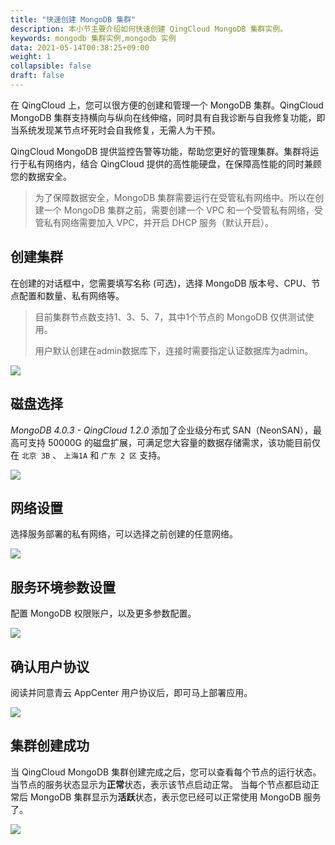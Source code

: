 ```yaml
---
title: "快速创建 MongoDB 集群"
description: 本小节主要介绍如何快速创建 QingCloud MongoDB 集群实例。 
keywords: mongodb 集群实例,mongodb 实例 
data: 2021-05-14T00:38:25+09:00
weight: 1
collapsible: false
draft: false
---
```



在 QingCloud 上，您可以很方便的创建和管理一个 MongoDB 集群。QingCloud MongoDB 集群支持横向与纵向在线伸缩，同时具有自我诊断与自我修复功能，即当系统发现某节点坏死时会自我修复，无需人为干预。

QingCloud MongoDB 提供监控告警等功能，帮助您更好的管理集群。集群将运行于私有网络内，结合 QingCloud 提供的高性能硬盘，在保障高性能的同时兼顾您的数据安全。

> 为了保障数据安全，MongoDB 集群需要运行在受管私有网络中。所以在创建一个 MongoDB 集群之前，需要创建一个 VPC 和一个受管私有网络，受管私有网络需要加入 VPC，并开启 DHCP 服务（默认开启）。

## 创建集群

在创建的对话框中，您需要填写名称 (可选)，选择 MongoDB 版本号、CPU、节点配置和数量、私有网络等。

> 目前集群节点数支持1、3、5、7，其中1个节点的 MongoDB 仅供测试使用。
> 
> 用户默认创建在admin数据库下，连接时需要指定认证数据库为admin。

![](../../_images/step1.png)

## 磁盘选择

_MongoDB 4.0.3 - QingCloud 1.2.0_ 添加了企业级分布式 SAN（NeonSAN），最高可支持 50000G 的磁盘扩展，可满足您大容量的数据存储需求，该功能目前仅在 `北京 3B` 、 `上海1A` 和 `广东 2 区` 支持。

![](../../_images/step2.png)

## 网络设置

选择服务部署的私有网络，可以选择之前创建的任意网络。

![](../../_images/step3.png)

## 服务环境参数设置

配置 MongoDB 权限账户，以及更多参数配置。

![](../../_images/step4.png)

## 确认用户协议

阅读并同意青云 AppCenter 用户协议后，即可马上部署应用。

![](../../_images/step5.png)

## 集群创建成功

当 QingCloud MongoDB 集群创建完成之后，您可以查看每个节点的运行状态。当节点的服务状态显示为**正常**状态，表示该节点启动正常。 当每个节点都启动正常后 MongoDB 集群显示为**活跃**状态，表示您已经可以正常使用 MongoDB 服务了。

![](../../_images/step6.png)
